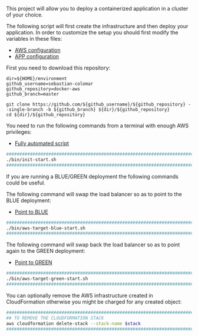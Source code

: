 This project will allow you to deploy a containerized application in a cluster of your choice.


The following script will first create the infrastructure and then deploy your application. 
In order to customize the setup you should first modify the variables in these files:
* [AWS configuration](etc/conf.d/aws.conf)
* [APP configuration](etc/conf.d/app.conf)

First you need to download this repository:
```
dir=${HOME}/environment
github_username=sebastian-colomar
github_repository=docker-aws
github_branch=master

git clone https://github.com/${github_username}/${github_repository} --single-branch -b ${github_branch} ${dir}/${github_repository}
cd ${dir}/${github_repository}
```

You need to run the following commands from a terminal with enough AWS privileges:
* [Fully automated script](bin/init-start.sh)

```BASH
#########################################################################
./bin/init-start.sh                                                     ;
#########################################################################
```
If you are running a BLUE/GREEN deployment the following commands could be useful.


The following command will swap the load balancer so as to point to the BLUE deployment:
* [Point to BLUE](bin/aws-target-blue-start.sh)

```BASH
#########################################################################
./bin/aws-target-blue-start.sh                                          ;
#########################################################################
```
The following command will swap back the load balancer so as to point again to the GREEN deployment:
* [Point to GREEN](bin/aws-target-green-start.sh)

```BASH
#########################################################################
./bin/aws-target-green-start.sh                                         ;
#########################################################################
```
You can optionally remove the AWS infrastructure created in CloudFormation otherwise you might be charged for any created object:

```BASH
#########################################################################
## TO REMOVE THE CLOUDFORMATION STACK                                   #
aws cloudformation delete-stack --stack-name $stack                     ;
#########################################################################
```
